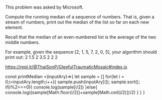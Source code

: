 This problem was asked by Microsoft.

Compute the running median of a sequence of numbers. That is, given a stream of numbers, print out the median of the list so far on each new element.

Recall that the median of an even-numbered list is the average of the two middle numbers.

For example, given the sequence [2, 1, 5, 7, 2, 0, 5], your algorithm should print out:
2
1.5
2
3.5
2
2
2

https://repl.it/@ThaiSonP/GleefulTraumaticMosaic#index.js

const printMedian =(inputAry)=>{
    let sample = []
    for(let i = 0;i<inputAry.length;i++){
      <!-- we're inputing one by one and sorting this new ary so we do not tamper with the input -->
      sample.push(inputAry[i]);
      sample.sort();
      <!-- if odd number of elements -->
      if(i%2===0){
        console.log(sample[i/2])
        }else{
          <!-- else condition handling all event elements -->
        console.log((sample[Math.floor(i/2)]+sample[Math.ceil(i/2)])/2)
        }
    }
  }
